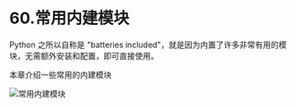 # 60.常用内建模块

Python 之所以自称是 "batteries included"，就是因为内置了许多非常有用的模块，无需额外安装和配置，即可直接使用。

本章介绍一些常用的内建模块


![常用内建模块](../images/内建模块.png)

